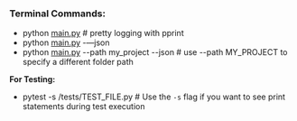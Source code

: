 ### Terminal Commands:

- python [main.py](http://main.py)                                # pretty logging with pprint
- python [main.py](http://main.py)  -—json
- python [main.py](http://main.py/) --path my_project --json      # use --path MY_PROJECT to specify a different folder path

**For Testing:**

- pytest -s /tests/TEST_FILE.py                                   # Use the `-s` flag if you want to see print statements during test execution